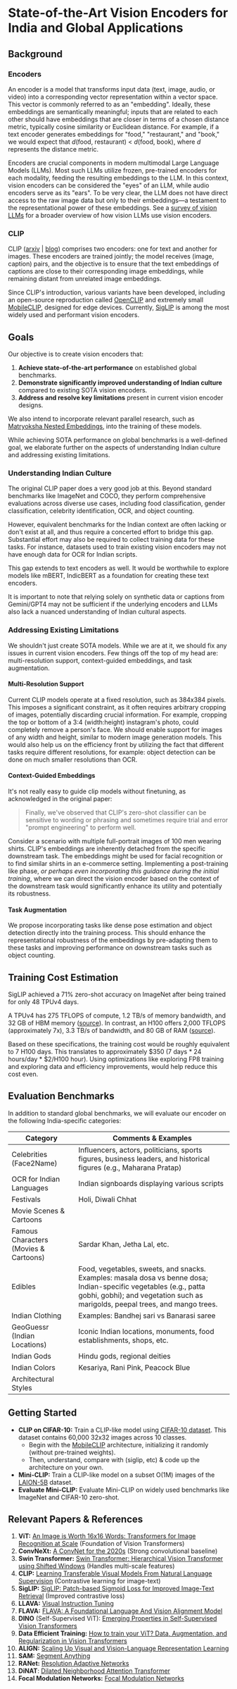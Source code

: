 
# State-of-the-Art Vision Encoders for India and Global Applications

## Background

### Encoders

An encoder is a model that transforms input data (text, image, audio, or video) into a corresponding vector representation within a vector space. This vector is commonly referred to as an "embedding". Ideally, these embeddings are semantically meaningful; inputs that are related to each other should have embeddings that are closer in terms of a chosen distance metric, typically cosine similarity or Euclidean distance. For example, if a text encoder generates embeddings for "food," "restaurant," and "book," we would expect that *d*(food, restaurant) < *d*(food, book), where *d* represents the distance metric.

Encoders are crucial components in modern multimodal Large Language Models (LLMs).  Most such LLMs utilize frozen, pre-trained encoders for each modality, feeding the resulting embeddings to the LLM.  In this context, vision encoders can be considered the "eyes" of an LLM, while audio encoders serve as its "ears". To be very clear, the LLM does not have direct access to the raw image data but only to their embeddings—a testament to the representational power of these embeddings. See a [survey of vision LLMs](https://www.artfintel.com/p/papers-ive-read-this-week-vision) for a broader overview of how vision LLMs use vision encoders.

### CLIP

CLIP ([arxiv](https://arxiv.org/abs/2103.00020) | [blog](https://openai.com/index/clip/)) comprises two encoders: one for text and another for images. These encoders are trained jointly; the model receives (image, caption) pairs, and the objective is to ensure that the text embeddings of captions are close to their corresponding image embeddings, while remaining distant from unrelated image embeddings.

Since CLIP's introduction, various variants have been developed, including an open-source reproduction called [OpenCLIP](https://github.com/mlfoundations/open_clip) and extremely small [MobileCLIP](https://github.com/apple/ml-mobileclip), designed for edge devices.  Currently, [SigLIP](https://huggingface.co/google/siglip-so400m-patch14-384) is among the most widely used and performant vision encoders.

## Goals

Our objective is to create vision encoders that:

1.  **Achieve state-of-the-art performance** on established global benchmarks.
2.  **Demonstrate significantly improved understanding of Indian culture** compared to existing SOTA vision encoders.
3.  **Address and resolve key limitations** present in current vision encoder designs.

We also intend to incorporate relevant parallel research, such as [Matryoksha Nested Embeddings](https://arxiv.org/abs/2205.13147), into the training of these models.

While achieving SOTA performance on global benchmarks is a well-defined goal, we elaborate further on the aspects of understanding Indian culture and addressing existing limitations.

### Understanding Indian Culture

The original CLIP paper does a very good job at this.  Beyond standard benchmarks like ImageNet and COCO, they perform comprehensive evaluations across diverse use cases, including food classification, gender classification, celebrity identification, OCR, and object counting.

However, equivalent benchmarks for the Indian context are often lacking or don't exist at all, and thus require a concerted effort to bridge this gap.  Substantial effort may also be required to collect training data for these tasks. For instance, datasets used to train existing vision encoders may not have enough data for OCR for Indian scripts.

This gap extends to text encoders as well. It would be worthwhile to explore models like mBERT, IndicBERT as a foundation for creating these text encoders.

It is important to note that relying solely on synthetic data or captions from Gemini/GPT4 may not be sufficient if the underlying encoders and LLMs also lack a nuanced understanding of Indian cultural aspects.

### Addressing Existing Limitations

We shouldn't just create SOTA models. While we are at it, we should fix any issues in current vision encoders. Few things off the top of my head are: multi-resolution support, context-guided embeddings, and task augmentation.

#### Multi-Resolution Support

Current CLIP models operate at a fixed resolution, such as 384x384 pixels. This imposes a significant constraint, as it often requires arbitrary cropping of images, potentially discarding crucial information. For example, cropping the top or bottom of a 3:4 (width:height) instagram's photo, could completely remove a person's face. We should enable support for images of any width and height, similar to modern image generation models. This would also help us on the efficiency front by utilizing the fact that different tasks require different resolutions, for example: object detection can be done on much smaller resolutions than OCR. 

#### Context-Guided Embeddings

It's not really easy to guide clip models without finetuning, as acknowledged in the original paper:

> Finally, we've observed that CLIP's zero-shot classifier can be sensitive to wording or phrasing and sometimes require trial and error "prompt engineering" to perform well.

Consider a scenario with multiple full-portrait images of 100 men wearing shirts.  CLIP's embeddings are inherently detached from the specific downstream task.  The embeddings might be used for facial recognition or to find similar shirts in an e-commerce setting.  Implementing a post-training like phase, *or perhaps even incorporating this guidance during the initial training*, where we can direct the vision encoder based on the context of the downstream task would significantly enhance its utility and potentially its robustness.

#### Task Augmentation

We propose incorporating tasks like dense pose estimation and object detection directly into the training process.  This should enhance the representational robustness of the embeddings by pre-adapting them to these tasks and improving performance on downstream tasks such as object counting.

## Training Cost Estimation

SigLIP achieved a 71% zero-shot accuracy on ImageNet after being trained for only 48 TPUv4 days.

A TPUv4 has 275 TFLOPS of compute, 1.2 TB/s of memory bandwidth, and 32 GB of HBM memory ([source](https://cloud.google.com/tpu/docs/v4)). In contrast, an H100 offers 2,000 TFLOPS (approximately 7x), 3.3 TB/s of bandwidth, and 80 GB of RAM ([source](https://www.nvidia.com/en-in/data-center/h100/)).

Based on these specifications, the training cost would be roughly equivalent to 7 H100 days.  This translates to approximately $350 (7 days * 24 hours/day * $2/H100 hour). Using optimizations like exploring FP8 training and exploring data and efficiency improvements, would help reduce this cost even.

## Evaluation Benchmarks

In addition to standard global benchmarks, we will evaluate our encoder on the following India-specific categories:

| Category                             | Comments & Examples                                                                                           |
| ------------------------------------ | ------------------------------------------------------------------------------------------------------------- |
| Celebrities (Face2Name)              | Influencers, actors, politicians, sports figures, business leaders, and historical figures (e.g., Maharana Pratap) |
| OCR for Indian Languages             | Indian signboards displaying various scripts                                                                    |
| Festivals                            | Holi, Diwali Chhat                                                              |
| Movie Scenes & Cartoons              |                                                  |
| Famous Characters (Movies & Cartoons) | Sardar Khan, Jetha Lal, etc.                                                                               |
| Edibles                              | Food, vegetables, sweets, and snacks. Examples: masala dosa vs benne dosa; Indian-specific vegetables (e.g., patta gobhi, gobhi); and vegetation such as marigolds, peepal trees, and mango trees. |
| Indian Clothing                       | Examples: Bandhej sari vs Banarasi saree                                                                      |
| GeoGuessr (Indian Locations)           | Iconic Indian locations, monuments, food establishments, shops, etc.                                              |
| Indian Gods                          | Hindu gods, regional deities                                                                                 |
| Indian Colors                        | Kesariya, Rani Pink, Peacock Blue                                                                             |
| Architectural Styles                 |                                                                          |

## Getting Started

-   **CLIP on CIFAR-10:**  Train a CLIP-like model using [CIFAR-10 dataset](https://www.kaggle.com/c/cifar-10/). This dataset contains 60,000 32x32 images across 10 classes.
    -   Begin with the [MobileCLIP](https://github.com/apple/ml-mobileclip) architecture, initializing it randomly (without pre-trained weights).
    -   Then, understand, compare with (siglip, etc) & code up the architecture on your own. 
-   **Mini-CLIP:**  Train a CLIP-like model on a subset O(1M) images of the [LAION-5B](https://laion.ai/blog/laion-5b/) dataset.
-   **Evaluate Mini-CLIP:** Evaluate Mini-CLIP on widely used benchmarks like ImageNet and CIFAR-10 zero-shot.

## Relevant Papers & References
1.  **ViT:** [An Image is Worth 16x16 Words: Transformers for Image Recognition at Scale](https://arxiv.org/abs/2010.11929) (Foundation of Vision Transformers)
2.  **ConvNeXt:** [A ConvNet for the 2020s](https://arxiv.org/abs/2201.03545) (Strong convolutional baseline)
3.  **Swin Transformer:** [Swin Transformer: Hierarchical Vision Transformer using Shifted Windows](https://arxiv.org/abs/2103.14030) (Handles multi-scale features)
4.  **CLIP:** [Learning Transferable Visual Models From Natural Language Supervision](https://arxiv.org/abs/2103.00020) (Contrastive learning for image-text)
5.  **SigLIP:** [SigLIP: Patch-based Sigmoid Loss for Improved Image-Text Retrieval](https://arxiv.org/abs/2303.15343) (Improved contrastive loss)
6. **LLAVA:** [Visual Instruction Tuning](https://arxiv.org/abs/2304.08485)
7.  **FLAVA:** [FLAVA: A Foundational Language And Vision Alignment Model](https://arxiv.org/abs/2112.04482)
8. **DINO** (Self-Supervised ViT):  [Emerging Properties in Self-Supervised Vision Transformers](https://arxiv.org/abs/2104.14294)
9.  **Data Efficient Training:** [How to train your ViT? Data, Augmentation, and Regularization in Vision Transformers](https://arxiv.org/abs/2106.10270)
10. **ALIGN:** [Scaling Up Visual and Vision-Language Representation Learning](https://arxiv.org/abs/2102.05918)
11. **SAM:**  [Segment Anything](https://arxiv.org/abs/2304.02643)
12. **RANet:** [Resolution Adaptive Networks](https://arxiv.org/abs/1905.10817)
13. **DiNAT**: [Dilated Neighborhood Attention Transformer](https://arxiv.org/abs/2209.15001)
14. **Focal Modulation Networks:** [Focal Modulation Networks](https://arxiv.org/abs/2203.11926)